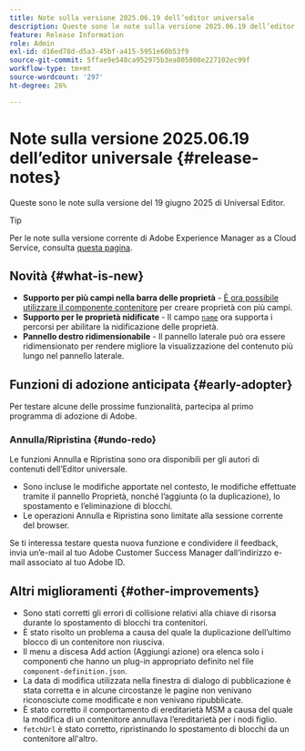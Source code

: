 ```yaml
---
title: Note sulla versione 2025.06.19 dell’editor universale
description: Queste sono le note sulla versione 2025.06.19 dell’editor universale.
feature: Release Information
role: Admin
exl-id: d16ed78d-d5a3-45bf-a415-5951e60b53f9
source-git-commit: 5ffae9e548ca952975b3ea805808e227102ec99f
workflow-type: tm+mt
source-wordcount: '297'
ht-degree: 26%

---
```



# Note sulla versione 2025.06.19 dell’editor universale {#release-notes}

Queste sono le note sulla versione del 19 giugno 2025 di Universal Editor.

>[!TIP]
>
>Per le note sulla versione corrente di Adobe Experience Manager as a Cloud Service, consulta [questa pagina](/help/release-notes/release-notes-cloud/release-notes-current.md).

## Novità {#what-is-new}

* **Supporto per più campi nella barra delle proprietà** -
  [È ora possibile utilizzare il componente contenitore](/help/implementing/universal-editor/field-types.md#container) per creare proprietà con più campi.
* **Supporto per le proprietà nidificate** - Il campo [`name`](/help/implementing/universal-editor/field-types.md#nesting) ora supporta i percorsi per abilitare la nidificazione delle proprietà.
* **Pannello destro ridimensionabile** - Il pannello laterale può ora essere ridimensionato per rendere migliore la visualizzazione del contenuto più lungo nel pannello laterale.

## Funzioni di adozione anticipata {#early-adopter}

Per testare alcune delle prossime funzionalità, partecipa al primo programma di adozione di Adobe.

### **Annulla/Ripristina** {#undo-redo}

Le funzioni Annulla e Ripristina sono ora disponibili per gli autori di contenuti dell’Editor universale.

* Sono incluse le modifiche apportate nel contesto, le modifiche effettuate tramite il pannello Proprietà, nonché l’aggiunta (o la duplicazione), lo spostamento e l’eliminazione di blocchi.
* Le operazioni Annulla e Ripristina sono limitate alla sessione corrente del browser.

Se ti interessa testare questa nuova funzione e condividere il feedback, invia un’e-mail al tuo Adobe Customer Success Manager dall’indirizzo e-mail associato al tuo Adobe ID.

## Altri miglioramenti {#other-improvements}

* Sono stati corretti gli errori di collisione relativi alla chiave di risorsa durante lo spostamento di blocchi tra contenitori.
* È stato risolto un problema a causa del quale la duplicazione dell’ultimo blocco di un contenitore non riusciva.
* Il menu a discesa Add action (Aggiungi azione) ora elenca solo i componenti che hanno un plug-in appropriato definito nel file `component-definition.json`.
* La data di modifica utilizzata nella finestra di dialogo di pubblicazione è stata corretta e in alcune circostanze le pagine non venivano riconosciute come modificate e non venivano ripubblicate.
* È stato corretto il comportamento di ereditarietà MSM a causa del quale la modifica di un contenitore annullava l’ereditarietà per i nodi figlio.
* `fetchUrl` è stato corretto, ripristinando lo spostamento di blocchi da un contenitore all&#39;altro.
